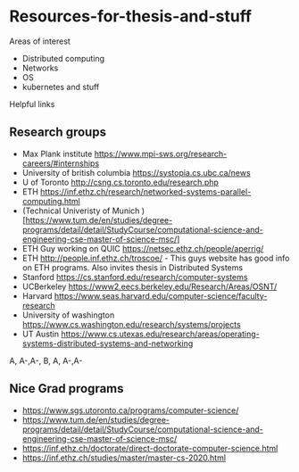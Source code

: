 # Resources-for-thesis-and-stuff

Areas of interest
- Distributed computing
- Networks 
- OS
- kubernetes and stuff


Helpful links 

## Research groups 

- Max Plank institute https://www.mpi-sws.org/research-careers/#internships
- University of british columbia https://systopia.cs.ubc.ca/news
- U of Toronto http://csng.cs.toronto.edu/research.php
- ETH https://inf.ethz.ch/research/networked-systems-parallel-computing.html
- (Technical Univeristy of Munich )[https://www.tum.de/en/studies/degree-programs/detail/detail/StudyCourse/computational-science-and-engineering-cse-master-of-science-msc/]
- ETH Guy working on QUIC https://netsec.ethz.ch/people/aperrig/
- ETH http://people.inf.ethz.ch/troscoe/ - This guys website has good info on ETH programs. Also invites thesis in Distributed Systems
- Stanford https://cs.stanford.edu/research/computer-systems
- UCBerkeley https://www2.eecs.berkeley.edu/Research/Areas/OSNT/
- Harvard https://www.seas.harvard.edu/computer-science/faculty-research
- University of washington https://www.cs.washington.edu/research/systems/projects
- UT Austin https://www.cs.utexas.edu/research/areas/operating-systems-distributed-systems-and-networking

A, A-,A-, B, A, A-,A- 



## Nice Grad programs

- https://www.sgs.utoronto.ca/programs/computer-science/
- https://www.tum.de/en/studies/degree-programs/detail/detail/StudyCourse/computational-science-and-engineering-cse-master-of-science-msc/
- https://inf.ethz.ch/doctorate/direct-doctorate-computer-science.html
- https://inf.ethz.ch/studies/master/master-cs-2020.html
